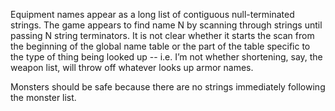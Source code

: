 Equipment names appear as a long list of contiguous null-terminated
strings. The game appears to find name N by scanning through strings
until passing N string terminators. It is not clear whether it starts
the scan from the beginning of the global name table or the
part of the table specific to the type of thing being looked up -- i.e.
I’m not whether shortening, say, the weapon list, will throw off
whatever looks up armor names.

Monsters should be safe because there are no strings immediately
following the monster list.
